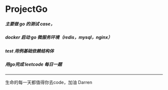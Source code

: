 # ProjectGo

##### 主要做 go 的测试 case，

##### docker 启动 go 微服务环境（redis，mysql，nginx）

##### test 用例基础依赖结构体

##### 用go完成 leetcode 每日一题



---

生命的每一天都值得你去code，加油 Darren
